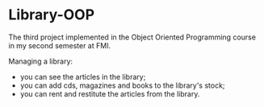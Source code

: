# Library-OOP
 
The third project implemented in the Object Oriented Programming course in my second semester at FMI.

Managing a library: 
- you can see the articles in the library;
- you can add cds, magazines and books to the library's stock;
- you can rent and restitute the articles from the library.
